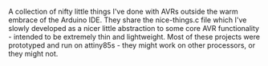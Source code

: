 A collection of nifty little things I've done with AVRs outside the warm embrace of the Arduino IDE. They share the nice-things.c file which I've slowly developed as a nicer little abstraction to some core AVR functionality - intended to be extremely thin and lightweight. Most of these projects were prototyped and run on attiny85s - they might work on other processors, or they might not.